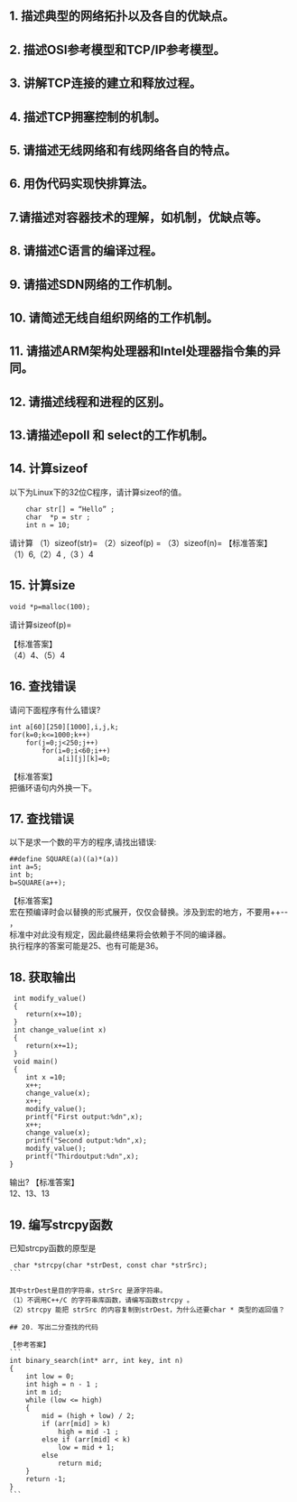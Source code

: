 
## 1. 描述典型的网络拓扑以及各自的优缺点。


## 2. 描述OSI参考模型和TCP/IP参考模型。


## 3. 讲解TCP连接的建立和释放过程。


## 4. 描述TCP拥塞控制的机制。


## 5. 请描述无线网络和有线网络各自的特点。


## 6. 用伪代码实现快排算法。


## 7.请描述对容器技术的理解，如机制，优缺点等。


## 8. 请描述C语言的编译过程。


## 9. 请描述SDN网络的工作机制。


## 10. 请简述无线自组织网络的工作机制。


## 11. 请描述ARM架构处理器和Intel处理器指令集的异同。


## 12. 请描述线程和进程的区别。


## 13.请描述epoll 和 select的工作机制。

## 14. 计算sizeof

以下为Linux下的32位C程序，请计算sizeof的值。
```
    char str[] = “Hello” ; 
    char  *p = str ; 
    int n = 10; 
```
 请计算
（1）sizeof(str)= （2）sizeof(p) =
（3）sizeof(n)=
【标准答案】   
（1）6,（2）4 ,（3 ）4  

## 15. 计算size
```
void *p=malloc(100);
``` 
请计算sizeof(p)=   

【标准答案】   
（4）4、（5）4

## 16. 查找错误  
请问下面程序有什么错误?   
``` 
int a[60][250][1000],i,j,k;
for(k=0;k<=1000;k++)
    for(j=0;j<250;j++)
 	    for(i=0;i<60;i++)
 		    a[i][j][k]=0;
```
【标准答案】   
把循环语句内外换一下。

## 17. 查找错误   

以下是求一个数的平方的程序,请找出错误:   
```
##define SQUARE(a)((a)*(a))
int a=5;
int b;
b=SQUARE(a++);
```
【标准答案】   
宏在预编译时会以替换的形式展开，仅仅会替换。涉及到宏的地方，不要用++-- ，   
标准中对此没有规定，因此最终结果将会依赖于不同的编译器。   
执行程序的答案可能是25、也有可能是36。   

## 18. 获取输出

```
 int modify_value()
 {
    return(x+=10);
 }
 int change_value(int x)
 {
    return(x+=1);
 }
 void main()
 {
    int x =10;
    x++;
    change_value(x);
    x++;
    modify_value();
    printf("First output:%dn",x);
    x++;
    change_value(x);
    printf("Second output:%dn",x);
    modify_value();
    printf("Thirdoutput:%dn",x);
}
```
输出?
【标准答案】   
12、13、13

## 19. 编写strcpy函数   

已知strcpy函数的原型是   

````
 char *strcpy(char *strDest, const char *strSrc);
```

其中strDest是目的字符串，strSrc 是源字符串。   
（1）不调用C++/C 的字符串库函数，请编写函数strcpy 。   
（2）strcpy 能把 strSrc 的内容复制到strDest，为什么还要char * 类型的返回值？   

## 20. 写出二分查找的代码   

【参考答案】   
```
int binary_search(int* arr, int key, int n)
{
    int low = 0;
    int high = n - 1 ;
    int m id;
    while (low <= high)
    {
	    mid = (high + low) / 2;
	    if (arr[mid] > k)
		    high = mid -1 ;
        else if (arr[mid] < k)
            low = mid + 1;
        else
            return mid;
    }
    return -1;
}
```
